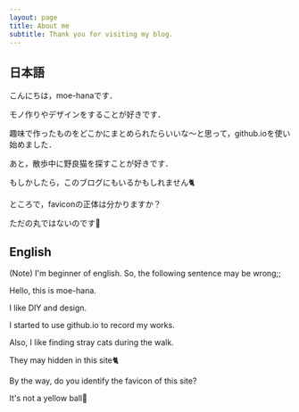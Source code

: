 ```yaml
---
layout: page
title: About me
subtitle: Thank you for visiting my blog. 
---
```



## 日本語

こんにちは，moe-hanaです．

モノ作りやデザインをすることが好きです．

趣味で作ったものをどこかにまとめられたらいいな～と思って，github.ioを使い始めました．


あと，散歩中に野良猫を探すことが好きです．

もしかしたら，このブログにもいるかもしれません🐈


ところで，faviconの正体は分かりますか？

ただの丸ではないのです🍑


## English

(Note) I'm beginner of english. So, the following sentence may be wrong;;


Hello, this is moe-hana.

I like DIY and design.

I started to use github.io to record my works.


Also, I like finding stray cats during the walk.

They may hidden in this site🐈


By the way, do you identify the favicon of this site?

It's not a yellow ball🍑


